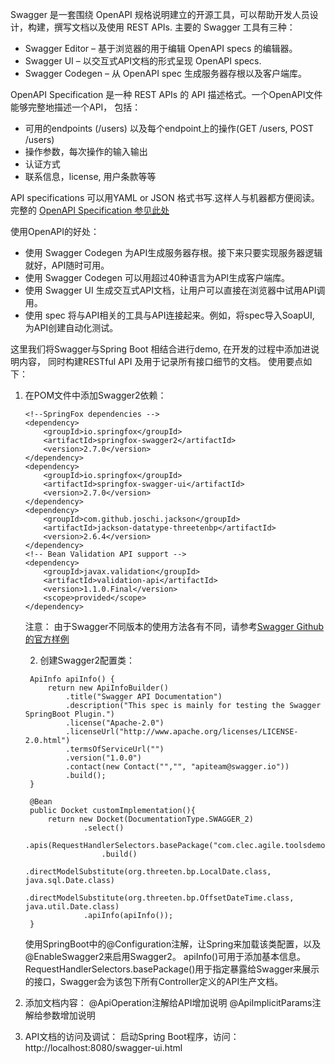 Swagger 是一套围绕 OpenAPI 规格说明建立的开源工具，可以帮助开发人员设计，构建，撰写文档以及使用
REST APIs. 主要的 Swagger 工具有三种：
* Swagger Editor – 基于浏览器的用于编辑 OpenAPI specs 的编辑器。
* Swagger UI – 以交互式API文档的形式呈现 OpenAPI specs.
* Swagger Codegen – 从 OpenAPI spec 生成服务器存根以及客户端库。

OpenAPI Specification 是一种 REST APIs 的 API 描述格式。一个OpenAPI文件能够完整地描述一个API，
包括：
* 可用的endpoints (/users) 以及每个endpoint上的操作(GET /users, POST /users)
* 操作参数，每次操作的输入输出
* 认证方式
* 联系信息，license, 用户条款等等

API specifications 可以用YAML or JSON 格式书写.这样人与机器都方便阅读。
完整的 [OpenAPI Specification 参见此处](https://github.com/OAI/OpenAPI-Specification/blob/master/versions/3.0.0.md)

使用OpenAPI的好处：
* 使用 Swagger Codegen 为API生成服务器存根。接下来只要实现服务器逻辑就好，API随时可用。
* 使用 Swagger Codegen 可以用超过40种语言为API生成客户端库。
* 使用 Swagger UI 生成交互式API文档，让用户可以直接在浏览器中试用API调用。
* 使用 spec 将与API相关的工具与API连接起来。例如，将spec导入SoapUI, 为API创建自动化测试。

这里我们将Swagger与Spring Boot 相结合进行demo, 在开发的过程中添加进说明内容， 同时构建RESTful API 及用于记录所有接口细节的文档。
使用要点如下：

1. 在POM文件中添加Swagger2依赖：
    ```
    <!--SpringFox dependencies -->
    <dependency>
        <groupId>io.springfox</groupId>
        <artifactId>springfox-swagger2</artifactId>
        <version>2.7.0</version>
    </dependency>
    <dependency>
        <groupId>io.springfox</groupId>
        <artifactId>springfox-swagger-ui</artifactId>
        <version>2.7.0</version>
    </dependency>
    <dependency>
        <groupId>com.github.joschi.jackson</groupId>
        <artifactId>jackson-datatype-threetenbp</artifactId>
        <version>2.6.4</version>
    </dependency>
    <!-- Bean Validation API support -->
    <dependency>
        <groupId>javax.validation</groupId>
        <artifactId>validation-api</artifactId>
        <version>1.1.0.Final</version>
        <scope>provided</scope>
    </dependency>
    ```

   注意： 由于Swagger不同版本的使用方法各有不同，请参考[Swagger Github 的官方样例](https://github.com/swagger-api/swagger-codegen/tree/master/samples/server/petstore/springboot)

   2. 创建Swagger2配置类：
   ```
    ApiInfo apiInfo() {
        return new ApiInfoBuilder()
            .title("Swagger API Documentation")
            .description("This spec is mainly for testing the Swagger SpringBoot Plugin.")
            .license("Apache-2.0")
            .licenseUrl("http://www.apache.org/licenses/LICENSE-2.0.html")
            .termsOfServiceUrl("")
            .version("1.0.0")
            .contact(new Contact("","", "apiteam@swagger.io"))
            .build();
    }

    @Bean
    public Docket customImplementation(){
        return new Docket(DocumentationType.SWAGGER_2)
                .select()
                    .apis(RequestHandlerSelectors.basePackage("com.clec.agile.toolsdemo"))
                    .build()
                .directModelSubstitute(org.threeten.bp.LocalDate.class, java.sql.Date.class)
                .directModelSubstitute(org.threeten.bp.OffsetDateTime.class, java.util.Date.class)
                .apiInfo(apiInfo());
    }
    ```
    
   使用SpringBoot中的@Configuration注解，让Spring来加载该类配置，以及@EnableSwagger2来启用Swagger2。
   apiInfo()可用于添加基本信息。
   RequestHandlerSelectors.basePackage()用于指定暴露给Swagger来展示的接口，Swagger会为该包下所有Controller定义的API生产文档。

3. 添加文档内容：
@ApiOperation注解给API增加说明
@ApiImplicitParams注解给参数增加说明

4. API文档的访问及调试：
启动Spring Boot程序，访问：http://localhost:8080/swagger-ui.html